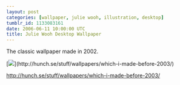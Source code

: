 ```yaml
---
layout: post
categories: [wallpaper, julie wooh, illustration, desktop]
tumblr_id: 1133083161
date: 2006-06-11 10:00:00 UTC
title: Julie Wooh Desktop Wallpaper
---
```


The classic wallpaper made in 2002.

[![](http://hunch.se/stuff/wallpapers/which-i-made-before-2003/julie_wooh_original_1280x854.jpg")](http://hunch.se/stuff/wallpapers/which-i-made-before-2003/)

<http://hunch.se/stuff/wallpapers/which-i-made-before-2003/>
